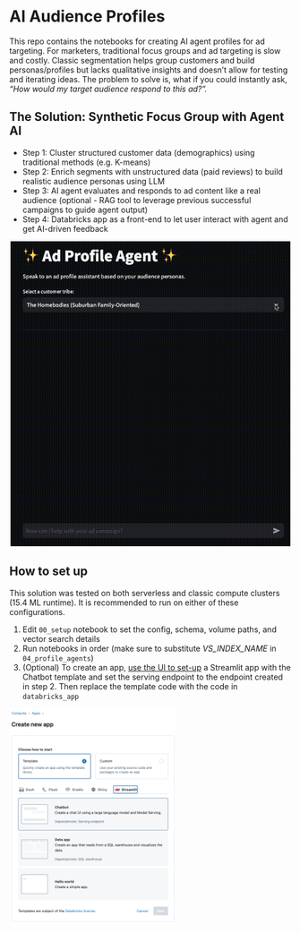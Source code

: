 # AI Audience Profiles
This repo contains the notebooks for creating AI agent profiles for ad targeting. For marketers, traditional focus groups and ad targeting is slow and costly.
Classic segmentation helps group customers and build personas/profiles but lacks qualitative insights and doesn’t allow for testing and iterating ideas. The problem to solve is, what if you could instantly ask, *“How would my target audience respond to this ad?”.*

## The Solution: Synthetic Focus Group with Agent AI
- Step 1: Cluster structured customer data (demographics) using traditional methods (e.g. K-means)
- Step 2: Enrich segments with unstructured data (paid reviews) to build realistic audience personas using LLM
- Step 3: AI agent evaluates and responds to ad content like a real audience (optional - RAG tool to leverage previous successful campaigns to guide agent output)
- Step 4: Databricks app as a front-end to let user interact with agent and get AI-driven feedback

<p align="center">
  <img src="images/agent.gif" alt="App UI" width="500"/>
</p>

## How to set up
This solution was tested on both serverless and classic compute clusters (15.4 ML runtime). It is recommended to run on either of these configurations.
1. Edit `00_setup` notebook to set the config, schema, volume paths, and vector search details
2. Run notebooks in order (make sure to substitute *VS_INDEX_NAME* in `04_profile_agents`)
3. (Optional) To create an app, [use the UI to set-up](https://docs.databricks.com/aws/en/dev-tools/databricks-apps/app-development#how-do-i-create-an-app-in-the-databricks-apps-ui) a Streamlit app with the Chatbot template and set the serving endpoint to the endpoint created in step 2. Then replace the template code with the code in `databricks_app`

<img src="images/app_ui.png" alt="App UI" width="300"/>
